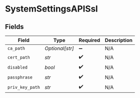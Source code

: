 # SystemSettingsAPISsl


## Fields

| Field              | Type               | Required           | Description        |
| ------------------ | ------------------ | ------------------ | ------------------ |
| `ca_path`          | *Optional[str]*    | :heavy_minus_sign: | N/A                |
| `cert_path`        | *str*              | :heavy_check_mark: | N/A                |
| `disabled`         | *bool*             | :heavy_check_mark: | N/A                |
| `passphrase`       | *str*              | :heavy_check_mark: | N/A                |
| `priv_key_path`    | *str*              | :heavy_check_mark: | N/A                |